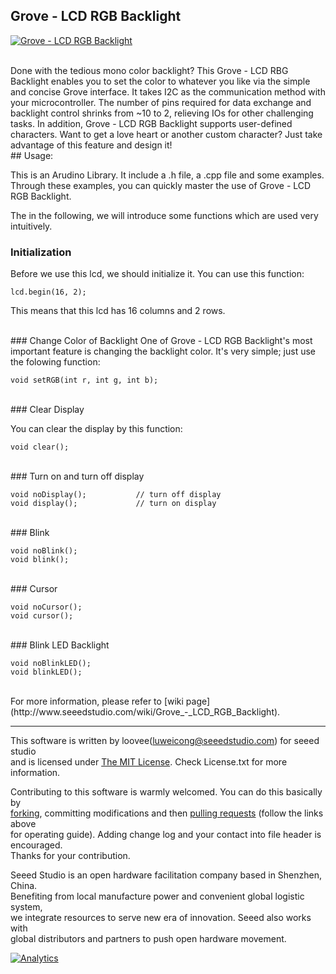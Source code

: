 Grove - LCD RGB Backlight
---------------------------------------------------------

[![Grove - LCD RGB Backlight](http://www.seeedstudio.com/depot/images/product/LCD%20RGB.jpg)](http://www.seeedstudio.com/depot/grove-lcd-rgb-backlight-p-1643.html?cPath=34_36)



<br>
Done with the tedious mono color backlight? This Grove - LCD RBG Backlight enables you to set the color to whatever you like via the simple and concise Grove interface. It takes I2C as the communication method with your microcontroller. The number of pins required for data exchange and backlight control shrinks from ~10 to 2, relieving IOs for other challenging tasks. In addition, Grove - LCD RGB Backlight supports user-defined characters. Want to get a love heart or another custom character? Just take advantage of this feature and design it!



<br>
## Usage:

This is an Arudino Library. It include a .h file, a .cpp file and some examples. Through these examples, you can quickly master the use of Grove - LCD RGB Backlight.

The in the following, we will introduce some functions which are used very intuitively. 


### Initialization
Before we use this lcd, we should initialize it. You can use this function:

    lcd.begin(16, 2);

This means that this lcd has 16 columns and 2 rows.


<br>
### Change Color of Backlight
One of Grove - LCD RGB Backlight's most important feature is changing the backlight color. It's very simple; just use the folowing function:

    void setRGB(int r, int g, int b);


<br>
### Clear Display

You can clear the display by this function:

    void clear();

<br>
### Turn on and turn off display

    void noDisplay();			// turn off display
    void display();				// turn on display

<br>
### Blink

    void noBlink();
    void blink();

<br>
### Cursor

    void noCursor();
    void cursor();

<br>
### Blink LED Backlight

    void noBlinkLED();
    void blinkLED();


<br>
For more information, please refer to [wiki page](http://www.seeedstudio.com/wiki/Grove_-_LCD_RGB_Backlight).

    
----

This software is written by loovee([luweicong@seeedstudio.com](luweicong@seeedstudio.com "luweicong@seeedstudio.com")) for seeed studio<br>
and is licensed under [The MIT License](http://opensource.org/licenses/mit-license.php). Check License.txt for more information.<br>

Contributing to this software is warmly welcomed. You can do this basically by<br>
[forking](https://help.github.com/articles/fork-a-repo), committing modifications and then [pulling requests](https://help.github.com/articles/using-pull-requests) (follow the links above<br>
for operating guide). Adding change log and your contact into file header is encouraged.<br>
Thanks for your contribution.

Seeed Studio is an open hardware facilitation company based in Shenzhen, China. <br>
Benefiting from local manufacture power and convenient global logistic system, <br>
we integrate resources to serve new era of innovation. Seeed also works with <br>
global distributors and partners to push open hardware movement.<br>



[![Analytics](https://ga-beacon.appspot.com/UA-46589105-3/Grove_LCD_RGB_Backlight)](https://github.com/igrigorik/ga-beacon)



